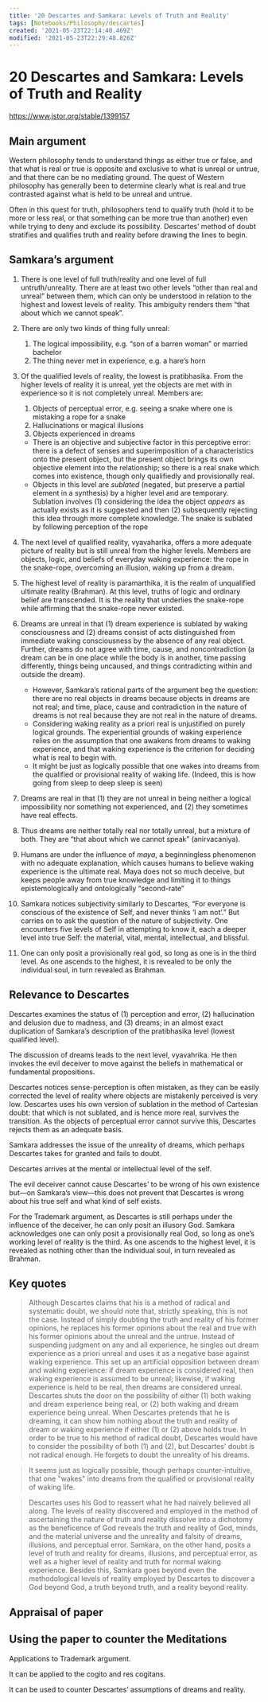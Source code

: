 ```yaml
---
title: '20 Descartes and Samkara: Levels of Truth and Reality'
tags: [Notebooks/Philosophy/descartes]
created: '2021-05-23T22:14:40.469Z'
modified: '2021-05-23T22:29:48.826Z'
---
```


# 20 Descartes and Samkara: Levels of Truth and Reality

https://www.jstor.org/stable/1399157

## Main argument

Western philosophy tends to understand things as either true or false, and that what is real or true is opposite and exclusive to what is unreal or untrue, and that there can be no mediating ground. The quest of Western philosophy has generally been to determine clearly what is real and true contrasted against what is held to be unreal and untrue.

Often in this quest for truth, philosophers tend to qualify truth (hold it to be more or less real, or that something can be more true than another) even while trying to deny and exclude its possibility. Descartes’ method of doubt stratifies and qualifies truth and reality before drawing the lines to begin.



## Samkara’s argument

1. There is one level of full truth/reality and one level of full untruth/unreality. There are at least two other levels “other than real and unreal” between them, which can only be understood in relation to the highest and lowest levels of reality. This ambiguity renders them “that about which we cannot speak”.

2. There are only two kinds of thing fully unreal:

   1. The logical impossibility, e.g. “son of a barren woman” or married bachelor
   2. The thing never met in experience, e.g. a hare’s horn

3. Of the qualified levels of reality, the lowest is pratibhasika. From the higher levels of reality it is unreal, yet the objects are met with in experience so it is not completely unreal. Members are:

   1. Objects of perceptual error, e.g. seeing a snake where one is mistaking a rope for a snake
   2. Hallucinations or magical illusions
   3. Objects experienced in dreams

   - There is an objective and subjective factor in this perceptive error: there is a defect of senses and superimposition of a characteristics onto the present object, but the present object brings its own objective element into the relationship; so there is a real snake which comes into existence, though only qualifiedly and provisionally real.
   - Objects in this level are *sublated* (negated, but preserve a partial element in a synthesis) by a higher level and are temporary. Sublation involves (1) considering the idea the object *appears* as actually exists as it is suggested and then (2) subsequently rejecting this idea through more complete knowledge. The snake is sublated by following perception of the rope

4. The next level of qualified reality, vyavaharika, offers a more adequate picture of reality but is still unreal from the higher levels. Members are objects, logic, and beliefs of everyday waking experience: the rope in the snake-rope, overcoming an illusion, waking up from a dream.

5. The highest level of reality is paramarthika, it is the realm of unqualified ultimate reality (Brahman). At this level, truths of logic and ordinary belief are transcended. It is the reality that underlies the snake-rope while affirming that the snake-rope never existed.

6. Dreams are unreal in that (1) dream experience is sublated by waking consciousness and (2) dreams consist of acts distinguished from immediate waking consciousness by the absence of any real object. Further, dreams do not agree with time, cause, and noncontradiction (a dream can be in one place while the body is in another, time passing differently, things being uncaused, and things contradicting within and outside the dream).

   - However, Samkara’s rational parts of the argument beg the question: there are no real objects in dreams because objects in dreams are not real; and time, place, cause and contradiction in the nature of dreams is not real because they are not real in the nature of dreams.
   - Considering waking reality as a priori real is unjustified on purely logical grounds. The experiential grounds of waking experience relies on the assumption that one awakens from dreams to waking experience, and that waking experience is the criterion for deciding what is real to begin with.
   - It might be just as logically possible that one wakes into dreams from the qualified or provisional reality of waking life. (Indeed, this is how going from sleep to deep sleep is seen)

7. Dreams are real in that (1) they are not unreal in being neither a logical impossibility nor something not experienced, and (2) they sometimes have real effects.

8. Thus dreams are neither totally real nor totally unreal, but a mixture of both. They are “that about which we cannot speak” (anirvacaniya).

9. Humans are under the influence of *maya*, a beginningless phenomenon with no adequate explanation, which causes humans to believe waking experience is the ultimate real. Maya does not so much deceive, but keeps people away from true knowledge and limiting it to things epistemologically and ontologically “second-rate”

10. Samkara notices subjectivity similarly to Descartes, “For everyone is conscious of the existence of Self, and never thinks ‘I am not’.” But carries on to ask the question of the nature of subjectivity. One encounters five levels of Self in attempting to know it, each a deeper level into true Self: the material, vital, mental, intellectual, and blissful.

11. One can only posit a provisionally real god, so long as one is in the third level. As one ascends to the highest, it is revealed to be only the individual soul, in turn revealed as Brahman.

## Relevance to Descartes

Descartes examines the status of (1) perception and error, (2) hallucination and delusion due to madness, and (3) dreams; in an almost exact duplication of Samkara’s description of the pratibhasika level (lowest qualified level).

The discussion of dreams leads to the next level, vyavahrika. He then invokes the evil deceiver to move against the beliefs in mathematical or fundamental propositions.

Descartes notices sense-perception is often mistaken, as they can be easily corrected the level of reality where objects are mistakenly perceived is very low. Descartes uses his own version of sublation in the method of Cartesian doubt: that which is not sublated, and is hence more real, survives the transition. As the objects of perceptual error cannot survive this, Descartes rejects them as an adequate basis.

Samkara addresses the issue of the unreality of dreams, which perhaps Descartes takes for granted and fails to doubt.

Descartes arrives at the mental or intellectual level of the self.

The evil deceiver cannot cause Descartes’ to be wrong of his own existence but—on Samkara’s view—this does not prevent that Descartes is wrong about his true self and what kind of self exists.

For the Trademark argument, as Descartes is still perhaps under the influence of the deceiver, he can only posit an illusory God. Samkara acknowledges one can only posit a provisionally real God, so long as one’s working level of reality is the third. As one ascends to the highest level, it is revealed as nothing other than the individual soul, in turn revealed as Brahman.

## Key quotes

> Although Descartes claims that his is a method of radical and systematic doubt, we should note that, strictly speaking, this is not the case. Instead of simply doubting the truth and reality of his former opinions, he replaces his former opinions about the real and true with his former opinions about the unreal and the untrue. Instead of suspending judgment on any and all experience, he singles out dream experience as a priori unreal and uses it as a negative base against waking experience. This set up an artificial opposition between dream and waking experience: if dream experience is considered real, then waking experience is assumed to be unreal; likewise, if waking experience is held to be real, then dreams are considered unreal. Descartes shuts the door on the possibility of either (1) both waking and dream experience being real, or (2) both waking and dream experience being unreal. When Descartes pretends that he is dreaming, it can show him nothing about the truth and reality of dream or waking experience if either (1) or (2) above holds true. In order to be true to his method of radical doubt, Descartes would have to consider the possibility of both (1) and (2), but Descartes' doubt is not radical enough. He forgets to doubt the unreality of his dreams.

> It seems just as logically possible, though perhaps counter-intuitive, that one "wakes" into dreams from the qualified or provisional reality of waking life.

> Descartes uses his God to reassert what he had naively believed all along. The levels of reality discovered and employed in the method of ascertaining the nature of truth and reality dissolve into a dichotomy as the beneficence of God reveals the truth and reality of God, minds, and the material universe and the unreality and falsity of dreams, illusions, and perceptual error. Samkara, on the other hand, posits a level of truth and reality for dreams, illusions, and perceptual error, as well as a higher level of reality and truth for normal waking experience. Besides this, Samkara goes beyond even the methodological levels of reality employed by Descartes to discover a God beyond God, a truth beyond truth, and a reality beyond reality.

## Appraisal of paper



## Using the paper to counter the Meditations

Applications to Trademark argument.

It can be applied to the cogito and res cogitans.

It can be used to counter Descartes’ assumptions of dreams and reality.
